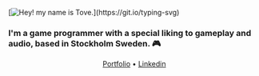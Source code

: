 [![Hey! my name is Tove.](https://readme-typing-svg.herokuapp.com/?lines=Hey!+My+name+is+Tove.;)](https://git.io/typing-svg)

### I'm a game programmer with a special liking to **gameplay** and **audio**, based in Stockholm Sweden. :video_game:

<p align="center">
  <a href="https://tovebac.wixsite.com/portfolio">Portfolio</a> •
  <a href="https://www.linkedin.com/in/tove-backenroth-24a42721a/">Linkedin</a>
</p>
